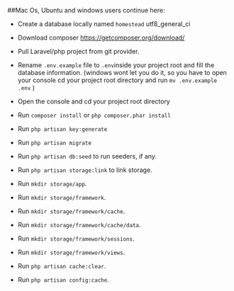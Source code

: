 ##Mac Os, Ubuntu and windows users continue here:
- Create a database locally named `homestead` utf8_general_ci 
- Download composer https://getcomposer.org/download/
- Pull Laravel/php project from git provider.
- Rename `.env.example` file to `.env`inside your project root and fill the database information.
  (windows wont let you do it, so you have to open your console cd your project root directory and run `mv .env.example .env` )
- Open the console and cd your project root directory
- Run `composer install` or ```php composer.phar install```
- Run `php artisan key:generate` 
- Run `php artisan migrate`
- Run `php artisan db:seed` to run seeders, if any.
- Run `php artisan storage:link` to link storage.
- Run `mkdir storage/app`.
- Run `mkdir storage/framework`.
- Run `mkdir storage/framework/cache`.
- Run `mkdir storage/framework/cache/data`.
- Run `mkdir storage/framework/sessions`.
- Run `mkdir storage/framework/views`.

- Run `php artisan cache:clear`.
- Run `php artisan config:cache`.
